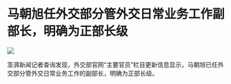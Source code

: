 # 马朝旭任外交部分管外交日常业务工作副部长，明确为正部长级

![](https://inews.gtimg.com/news_bt/OjzhZl3c8CfFNXQSuwnnscMGeeUcgi_x7jbGzElwQaKbUAA/1000)

澎湃新闻记者查询发现，外交部官网“主要官员”栏目更新信息显示，马朝旭已任外交部分管外交日常业务工作的副部长，明确为正部长级。

